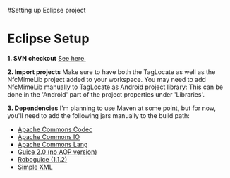 #Setting up Eclipse project

# Eclipse Setup #

**1. SVN checkout**
[See here.](http://code.google.com/p/taglocate/source/checkout)

**2. Import projects**
Make sure to have both the TagLocate as well as the NfcMimeLib project added to your workspace. You may need to add NfcMimeLib manually to TagLocate as Android project library: This can be done in the 'Android' part of the project properties under 'Libraries'.

**3. Dependencies**
I'm planning to use Maven at some point, but for now, you'll need to add the following jars manually to the build path:

  * [Apache Commons Codec](http://commons.apache.org/codec/download_codec.cgi)
  * [Apache Commons IO](http://commons.apache.org/io/download_io.cgi)
  * [Apache Commons Lang](http://commons.apache.org/lang/download_lang.cgi)
  * [Guice 2.0 (no AOP version)](http://code.google.com/p/google-guice/downloads/detail?name=guice-2.0-no_aop.jar&can=2&q=)
  * [Roboguice (1.1.2)](http://repo1.maven.org/maven2/org/roboguice/roboguice/1.1.2/)
  * [Simple XML](http://simple.sourceforge.net/download.php)